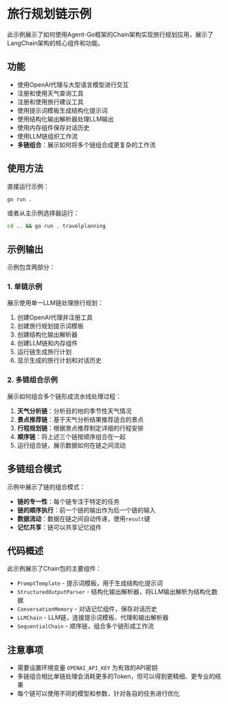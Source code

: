 # 旅行规划链示例

此示例展示了如何使用Agent-Go框架的Chain架构实现旅行规划应用，展示了LangChain架构的核心组件和功能。

## 功能

- 使用OpenAI代理与大型语言模型进行交互
- 注册和使用天气查询工具
- 注册和使用旅行建议工具
- 使用提示词模板生成结构化提示词
- 使用结构化输出解析器处理LLM输出
- 使用内存组件保存对话历史
- 使用LLM链组织工作流
- **多链组合**：展示如何将多个链组合成更复杂的工作流

## 使用方法

直接运行示例：

```bash
go run .
```

或者从主示例选择器运行：

```bash
cd .. && go run . travelplanning
```

## 示例输出

示例包含两部分：

### 1. 单链示例

展示使用单一LLM链处理旅行规划：
1. 创建OpenAI代理并注册工具
2. 创建旅行规划提示词模板
3. 创建结构化输出解析器
4. 创建LLM链和内存组件
5. 运行链生成旅行计划
6. 显示生成的旅行计划和对话历史

### 2. 多链组合示例

展示如何组合多个链形成流水线处理过程：
1. **天气分析链**：分析目的地的季节性天气情况
2. **景点推荐链**：基于天气分析结果推荐适合的景点
3. **行程规划链**：根据景点推荐制定详细的行程安排
4. **顺序链**：将上述三个链按顺序组合在一起
5. 运行组合链，展示数据如何在链之间流动

## 多链组合模式

示例中展示了链的组合模式：

- **链的专一性**：每个链专注于特定的任务
- **链的顺序执行**：前一个链的输出作为后一个链的输入
- **数据流动**：数据在链之间自动传递，使用`result`键
- **记忆共享**：链可以共享记忆组件

## 代码概述

此示例展示了Chain包的主要组件：

- `PromptTemplate` - 提示词模板，用于生成结构化提示词
- `StructuredOutputParser` - 结构化输出解析器，将LLM输出解析为结构化数据
- `ConversationMemory` - 对话记忆组件，保存对话历史
- `LLMChain` - LLM链，连接提示词模板、代理和输出解析器
- `SequentialChain` - 顺序链，组合多个链形成工作流

## 注意事项

- 需要设置环境变量 `OPENAI_API_KEY` 为有效的API密钥
- 多链组合相比单链处理会消耗更多的Token，但可以得到更精细、更专业的结果
- 每个链可以使用不同的模型和参数，针对各自的任务进行优化 